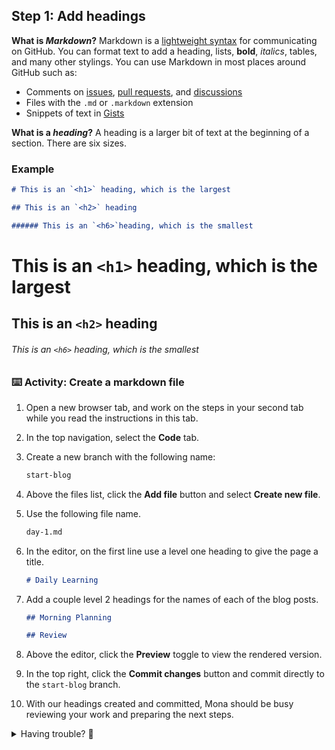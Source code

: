 ## Step 1: Add headings

**What is _Markdown_?** Markdown is a [lightweight syntax](https://docs.github.com/github/writing-on-github/getting-started-with-writing-and-formatting-on-github/basic-writing-and-formatting-syntax) for communicating on GitHub. You can format text to add a heading, lists, **bold**, _italics_, tables, and many other stylings. You can use Markdown in most places around GitHub such as:

- Comments on [issues](https://docs.github.com/issues/tracking-your-work-with-issues/about-issues), [pull requests](https://docs.github.com/pull-requests/collaborating-with-pull-requests/proposing-changes-to-your-work-with-pull-requests/about-pull-requests), and [discussions](https://docs.github.com/discussions/collaborating-with-your-community-using-discussions/about-discussions)
- Files with the `.md` or `.markdown` extension
- Snippets of text in [Gists](https://docs.github.com/github/writing-on-github/editing-and-sharing-content-with-gists/creating-gists)

**What is a _heading_?** A heading is a larger bit of text at the beginning of a section. There are six sizes.

### Example

```md
# This is an `<h1>` heading, which is the largest

## This is an `<h2>` heading

###### This is an `<h6>`heading, which is the smallest
```

# This is an `<h1>` heading, which is the largest

## This is an `<h2>` heading

###### This is an `<h6>` heading, which is the smallest

### ⌨️ Activity: Create a markdown file

1. Open a new browser tab, and work on the steps in your second tab while you read the instructions in this tab.

1. In the top navigation, select the **Code** tab.

1. Create a new branch with the following name:

   ```md
   start-blog
   ```

1. Above the files list, click the **Add file** button and select **Create new file**.

1. Use the following file name.

   ```md
   day-1.md
   ```

1. In the editor, on the first line use a level one heading to give the page a title.

   ```md
   # Daily Learning
   ```

1. Add a couple level 2 headings for the names of each of the blog posts.

   ```md
   ## Morning Planning

   ## Review
   ```

1. Above the editor, click the **Preview** toggle to view the rendered version.

1. In the top right, click the **Commit changes** button and commit directly to the `start-blog` branch.

1. With our headings created and committed, Mona should be busy reviewing your work and preparing the next steps.

<details>
<summary>Having trouble? 🤷</summary><br/>

- Confirm you are editing the correct file and branch.
- Double check your syntax. The must be a space between the `#` and first word.

</details>
